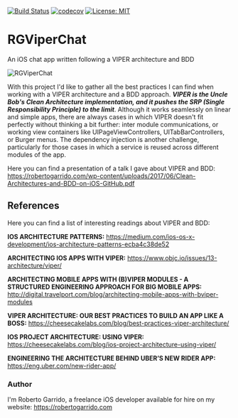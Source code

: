 [![Build Status](https://travis-ci.org/che1404/RGViperChat.svg?branch=master)](https://travis-ci.org/che1404/RGViperChat) [![codecov](https://codecov.io/gh/che1404/RGViperChat/branch/master/graph/badge.svg)](https://codecov.io/gh/che1404/RGViperChat) [![License: MIT](https://img.shields.io/badge/License-MIT-yellow.svg)](https://opensource.org/licenses/MIT)



# RGViperChat
An iOS chat app written following a VIPER architecture and BDD

![RGViperChat](https://robertogarrido.com/wp-content/uploads/2017/06/RGViperChat_resized_2.png)

With this project I'd like to gather all the best practices I can find when working with a VIPER architecture and a BDD approach. ***VIPER is the Uncle Bob's Clean Architecture implementation, and it pushes the SRP (Single Responsibility Principle) to the limit***. Although it works seamlessly on linear and simple apps, there are always cases in which VIPER doesn't fit perfectly without thinking a bit further: inter module communications, or working view containers like UIPageViewControllers, UITabBarControllers, or Burger menus. The dependency injection is another challenge, particularly for those cases in which a service is reused across different modules of the app.

Here you can find a presentation of a talk I gave about VIPER and BDD: https://robertogarrido.com/wp-content/uploads/2017/06/Clean-Architectures-and-BDD-on-iOS-GitHub.pdf

## References
Here you can find a list of interesting readings about VIPER and BDD:

**IOS ARCHITECTURE PATTERNS:** https://medium.com/ios-os-x-development/ios-architecture-patterns-ecba4c38de52

**ARCHITECTING IOS APPS WITH VIPER:** https://www.objc.io/issues/13-architecture/viper/

**ARCHITECTING MOBILE APPS WITH (B)VIPER MODULES - A STRUCTURED ENGINEERING APPROACH FOR BIG MOBILE APPS:** http://digital.travelport.com/blog/architecting-mobile-apps-with-bviper-modules

**VIPER ARCHITECTURE: OUR BEST PRACTICES TO BUILD AN APP LIKE A BOSS:** https://cheesecakelabs.com/blog/best-practices-viper-architecture/

**IOS PROJECT ARCHITECTURE: USING VIPER:** https://cheesecakelabs.com/blog/ios-project-architecture-using-viper/

**ENGINEERING THE ARCHITECTURE BEHIND UBER’S NEW RIDER APP:** https://eng.uber.com/new-rider-app/

### Author
I'm Roberto Garrido, a freelance iOS developer available for hire on my website: https://robertogarrido.com
